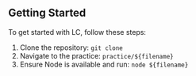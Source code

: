 ## Getting Started

To get started with LC, follow these steps:

1. Clone the repository: `git clone`
2. Navigate to the practice: `practice/${filename}`
3. Ensure Node is available and run: `node ${filename}`
